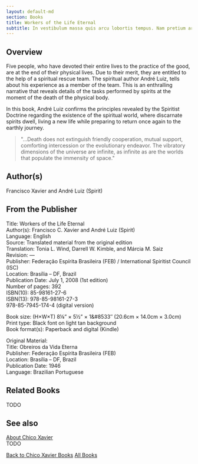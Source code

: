 ```yaml
---
layout: default-md
section: Books
title: Workers of the Life Eternal
subtitle: In vestibulum massa quis arcu lobortis tempus. Nam pretium arcu in odio vulputate luctus.
---
```


## Overview
Five people, who have devoted their entire lives to the practice of the good, are at the end of their physical lives. Due to their merit, they are entitled to the help of a spiritual rescue team. The spiritual author André Luiz, tells about his experience as a member of the team. This is an enthralling narrative that reveals details of the tasks performed by spirits at the moment of the death of the physical body.

In this book, André Luiz confirms the principles revealed by the Spiritist Doctrine regarding the existence of the spiritual world, where discarnate spirits dwell, living a new life while preparing to return once again to the earthly journey.

> "…Death does not extinguish friendly cooperation, mutual support, comforting intercession or the evolutionary endeavor. The vibratory dimensions of the universe are infinite, as infinite as are the worlds that populate the immensity of space."
 

## Author(s)
Francisco Xavier and André Luiz (Spirit)

## From the Publisher
Title: 	Workers of the Life Eternal  
Author(s): 	Francisco C. Xavier and André Luiz (Spirit)  
Language: 	English  
Source: 	Translated material from the original edition  
Translation: 	Tonia L. Wind, Darrell W. Kimble, and Márcia M. Saiz  
Revision: 	—  
Publisher: 	Federação Espírita Brasileira (FEB) / International Spiritist Council (ISC)  
Location: 	Brasília – DF, Brazil  
Publication Date: 	July 1, 2008 (1st edition)  
Number of pages: 	392  
ISBN(10): 	85-98161-27-6  
ISBN(13): 	978-85-98161-27-3  
	978-85-7945-174-4 (digital version)  
  
Book size: (H×W×T) 	8⅛” × 5½” × 1&#8533″ (20.6cm × 14.0cm × 3.0cm)  
Print type: 	Black font on light tan background  
Book format(s): 	Paperback and digital (Kindle)  
  
Original Material: 	  
Title: 	Obreiros da Vida Eterna  
Publisher: 	Federação Espírita Brasileira (FEB)  
Location: 	Brasília – DF, Brazil  
Publication Date: 	1946  
Language: 	Brazilian Portuguese  

## Related Books
TODO

## See also
[About Chico Xavier](/profile/chico-xavier)  
TODO


<a href="/books/chico-xavier" class="button">Back to Chico Xavier Books</a>
<a href="/books" class="button">All Books</a>

